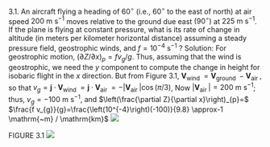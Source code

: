 3.1. An aircraft flying a heading of $60^{\circ}$ (i.e., $60^{\circ}$ to the east of north) at air speed $200 \mathrm{~m} \mathrm{~s}^{-1}$ moves relative to the ground due east $\left(90^{\circ}\right)$ at $225 \mathrm{~m} \mathrm{~s}^{-1}$. If the plane is flying at constant pressure, what is its rate of change in altitude (in meters per kilometer horizontal distance) assuming a steady pressure field, geostrophic winds, and $f=10^{-4} \mathrm{~s}^{-1}$ ?
Solution: For geostrophic motion, $(\partial Z / \partial x)_{p}=f v_{g} / g$. Thus, assuming that the wind is geostrophic, we need the $y$ component to compute the change in height for isobaric flight in the $x$ direction. But from Figure 3.1, $\mathbf{V}_{\text {wind }}=\mathbf{V}_{\text {ground }}-\mathbf{V}_{\text {air }}$, so that $v_{g}=\mathbf{j} \cdot \mathbf{V}_{\text {wind }}=\mathbf{j} \cdot \mathbf{V}_{\text {air }}=-\left|\mathbf{V}_{\text {air }}\right| \cos (\pi / 3)$, Now $\left|\mathbf{V}_{\text {air }}\right|=200 \mathrm{~m} \mathrm{~s}^{-1}$; thus, $v_{g}=-100 \mathrm{~m} \mathrm{~s}^{-1}$, and $\left(\frac{\partial Z}{\partial x}\right)_{p}=$ $\frac{f v_{g}}{g}=\frac{\left(10^{-4}\right)(-100)}{9.8} \approx-1 \mathrm{~m} / \mathrm{km}$
![](https://cdn.mathpix.com/cropped/2024_11_16_1064db4c1a62f75e628eg-11.jpg?height=193&width=346&top_left_y=1096&top_left_x=922)

FIGURE 3.1
![](https://cdn.mathpix.com/cropped/2024_11_16_1064db4c1a62f75e628eg-11.jpg?height=218&width=473&top_left_y=1428&top_left_x=864)
